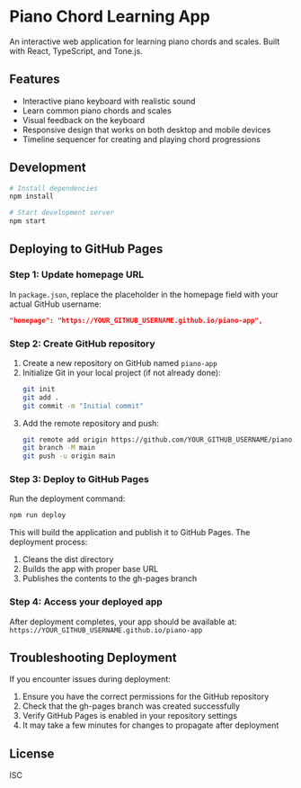 # Piano Chord Learning App

An interactive web application for learning piano chords and scales. Built with React, TypeScript, and Tone.js.

## Features

- Interactive piano keyboard with realistic sound
- Learn common piano chords and scales
- Visual feedback on the keyboard
- Responsive design that works on both desktop and mobile devices
- Timeline sequencer for creating and playing chord progressions

## Development

```bash
# Install dependencies
npm install

# Start development server
npm start
```

## Deploying to GitHub Pages

### Step 1: Update homepage URL

In `package.json`, replace the placeholder in the homepage field with your actual GitHub username:

```json
"homepage": "https://YOUR_GITHUB_USERNAME.github.io/piano-app",
```

### Step 2: Create GitHub repository

1. Create a new repository on GitHub named `piano-app`
2. Initialize Git in your local project (if not already done):
   ```bash
   git init
   git add .
   git commit -m "Initial commit"
   ```
3. Add the remote repository and push:
   ```bash
   git remote add origin https://github.com/YOUR_GITHUB_USERNAME/piano-app.git
   git branch -M main
   git push -u origin main
   ```

### Step 3: Deploy to GitHub Pages

Run the deployment command:
```bash
npm run deploy
```

This will build the application and publish it to GitHub Pages. The deployment process:
1. Cleans the dist directory
2. Builds the app with proper base URL
3. Publishes the contents to the gh-pages branch

### Step 4: Access your deployed app

After deployment completes, your app should be available at:
`https://YOUR_GITHUB_USERNAME.github.io/piano-app`

## Troubleshooting Deployment

If you encounter issues during deployment:

1. Ensure you have the correct permissions for the GitHub repository
2. Check that the gh-pages branch was created successfully
3. Verify GitHub Pages is enabled in your repository settings
4. It may take a few minutes for changes to propagate after deployment

## License

ISC 